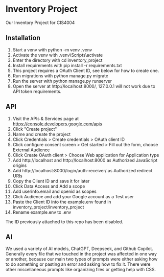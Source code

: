 # Inventory Project
Our Inventory Project for CIS4004

## Installation
1. Start a venv with python -m venv .venv
1. Activate the venv with .venv\Scripts\activate
1. Enter the directory with cd inventory_project
1. Install requirements with pip install -r requirements.txt
1. This project requires a OAuth Client ID, see below for how to create one.
1. Run migrations with python manage.py migrate
1. Run the server with python manage.py runserver
1. Open the server at http://localhost:8000/, 127.0.0.1 will not work due to API token requirements.

## API
1. Visit the APIs & Services page at https://console.developers.google.com/apis
1. Click "Create project"
1. Name and create the project
1. Click Credentials > Create credentials > OAuth client ID
1. Click configure consent screen > Get started > Fill out the form, choose External Audience
1. Click Create OAuth client > Choose Web application for Application type
1. Add http://localhost and http://localhost:8000 as Authorized JavaScript origins
1. Add http://localhost:8000/login/auth-receiver/ as Authorized redirect URIs
1. Copy the Client ID and save it for later
1. Click Data Access and Add a scope
1. Add userinfo.email and openid as scopes
1. Click Audience and add your Google account as a Test user
1. Paste the Client ID into the example.env found in inventory_project/inventory_project
1. Rename example.env to .env

The ID previously attached to this repo has been disabled.

## AI
We used a variety of AI models, ChatGPT, Deepseek, and Github Copilot. Generally every file that we touched in the project was affected in one way or another, because our main two types of prompts were either asking how to do something or pasting an error and asking how to fix it. There were other miscellaneous prompts like organizing files or getting help with CSS.